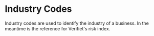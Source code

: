 # Industry Codes

Industry codes are used to identify the industry of a business. In the meantime is the reference for Verifiet's risk index.

